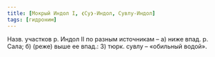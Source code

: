 ```yaml
---
title: [Мокрый Индол I, ❮Су❯-Индол, Сувлу-Индол]
tags: [гидроним]
---
```


Назв. участков р. Индол II по разным источникам – а) ниже впад. р. Сала; б)
(реже) выше ее впад.: 3) тюрк. сувлу – «обильный водой».

